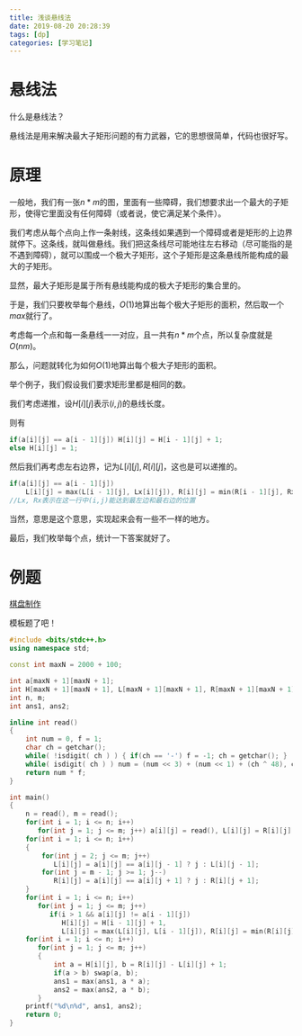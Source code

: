 ```yaml
---
title: 浅谈悬线法
date: 2019-08-20 20:28:39
tags: [dp]
categories: [学习笔记]
---
```


# 悬线法

什么是悬线法？

悬线法是用来解决最大子矩形问题的有力武器，它的思想很简单，代码也很好写。

<!--more-->

# 原理

一般地，我们有一张$n*m$的图，里面有一些障碍，我们想要求出一个最大的子矩形，使得它里面没有任何障碍（或者说，使它满足某个条件）。

我们考虑从每个点向上作一条射线，这条线如果遇到一个障碍或者是矩形的上边界就停下。这条线，就叫做悬线。我们把这条线尽可能地往左右移动（尽可能指的是不遇到障碍），就可以围成一个极大子矩形，这个子矩形是这条悬线所能构成的最大的子矩形。

显然，最大子矩形是属于所有悬线能构成的极大子矩形的集合里的。

于是，我们只要枚举每个悬线，$O(1)$地算出每个极大子矩形的面积，然后取一个$max$就行了。

考虑每一个点和每一条悬线一一对应，且一共有$n*m$个点，所以复杂度就是$O(nm)$。

那么，问题就转化为如何$O(1)$地算出每个极大子矩形的面积。

举个例子，我们假设我们要求矩形里都是相同的数。

我们考虑递推，设$H[i][j]$表示$(i,j)$的悬线长度。

则有

```c++
if(a[i][j] == a[i - 1][j]) H[i][j] = H[i - 1][j] + 1;
else H[i][j] = 1;
```

然后我们再考虑左右边界，记为$L[i][j],R[i][j]$，这也是可以递推的。

```c++
if(a[i][j] == a[i - 1][j]) 
    L[i][j] = max(L[i - 1][j], Lx[i][j]), R[i][j] = min(R[i - 1][j], Rx[i][j])
//Lx, Rx表示在这一行中(i,j)能达到最左边和最右边的位置
```

当然，意思是这个意思，实现起来会有一些不一样的地方。

最后，我们枚举每个点，统计一下答案就好了。

# 例题

[棋盘制作](https://www.luogu.org/problem/P1169)

模板题了吧！

```c++
#include <bits/stdc++.h>
using namespace std;

const int maxN = 2000 + 100;

int a[maxN + 1][maxN + 1];
int H[maxN + 1][maxN + 1], L[maxN + 1][maxN + 1], R[maxN + 1][maxN + 1];
int n, m;
int ans1, ans2;

inline int read()
{
    int num = 0, f = 1;
    char ch = getchar();
    while( !isdigit( ch ) ) { if(ch == '-') f = -1; ch = getchar(); }
    while( isdigit( ch ) ) num = (num << 3) + (num << 1) + (ch ^ 48), ch = getchar();
    return num * f;
}

int main()
{
    n = read(), m = read();
    for(int i = 1; i <= n; i++)
       for(int j = 1; j <= m; j++) a[i][j] = read(), L[i][j] = R[i][j] = j, H[i][j] = 1;
    for(int i = 1; i <= n; i++)
    {
        for(int j = 2; j <= m; j++)
           L[i][j] = a[i][j] == a[i][j - 1] ? j : L[i][j - 1];
        for(int j = m - 1; j >= 1; j--)
           R[i][j] = a[i][j] == a[i][j + 1] ? j : R[i][j + 1];
    }
    for(int i = 1; i <= n; i++)
       for(int j = 1; j <= m; j++)
          if(i > 1 && a[i][j] != a[i - 1][j])
             H[i][j] = H[i - 1][j] + 1, 
             L[i][j] = max(L[i][j], L[i - 1][j]), R[i][j] = min(R[i][j], R[i - 1][j]);
    for(int i = 1; i <= n; i++)
       for(int j = 1; j <= m; j++)
       {
           int a = H[i][j], b = R[i][j] - L[i][j] + 1;
           if(a > b) swap(a, b);
           ans1 = max(ans1, a * a);
           ans2 = max(ans2, a * b);
       }
    printf("%d\n%d", ans1, ans2);
    return 0;
}
```



